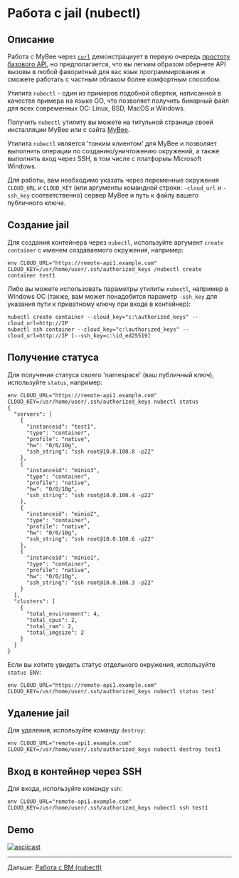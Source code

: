 # Работа с jail (nubectl)

## Описание

Работа с MyBee через [`curl`](jail_curl.md) демонстрациует в первую очередь [простоту базового API](api.md), но предполагается, что вы легким образом обернете API вызовы в любой фаворитный для вас язык программирования и сможете работать с частным облаком более комфортным способом.

Утилита `nubectl` - один из примеров подобной обертки, написанной в качестве примера на языке GO, что позволяет получить бинарный файл для всех современных ОС: Linux, BSD, MacOS и Windows.

Получить `nubectl` утилиту вы можете на титульной странице своей инсталляции MyBee или с сайта <a target="_blank" href="https://myb.convectix.com/download/">MyBee</a>.

Утилита `nubectl` является 'тонким клиентом' для MyBee и позволяет выполнять операции по созданию/уничтожению окружений, а также выполнять вход через SSH, в том числе с платформы Microsoft Windows.

Для работы, вам необходимо указать через переменные окружения `CLOUD_URL` и `CLOUD_KEY` (или аргументы командной строки: `-cloud_url` и `-ssh_key` соответственно) сервер MyBee и путь к файлу вашего публичного ключа.

## Создание jail

Для создания контейнера через `nubectl`, используйте аргумент `create container` с именем создаваемого окружения, например:
```
env CLOUD_URL="https://remote-api1.example.com" CLOUD_KEY=/usr/home/user/.ssh/authorized_keys /nubectl create container test1
```

Либо вы можете использовать параметры утилиты `nubectl`, например в Windows ОС (также, вам может понадобится параметр `-ssh_key` для указания пути к приватному ключу при входе в контейнер):
```
nubectl create container --cloud_key="c:\authorized_keys" --cloud_url=http://IP
nubectl ssh container --cloud_key="c:\authorized_keys" --cloud_url=http://IP [--ssh_key=c:\id_ed25519]
```

## Получение статуса

Для получения статуса своего 'namespace' (ваш публичный ключ), используйте `status`, например:
```
env CLOUD_URL="https://remote-api1.example.com" CLOUD_KEY=/usr/home/user/.ssh/authorized_keys nubectl status
{
  "servers": [
    {
      "instanceid": "test1",
      "type": "container",
      "profile": "native",
      "hw": "0/0/10g",
      "ssh_string": "ssh root@10.0.100.8 -p22"
    },
    {
      "instanceid": "minio3",
      "type": "container",
      "profile": "native",
      "hw": "0/0/10g",
      "ssh_string": "ssh root@10.0.100.4 -p22"
    },
    {
      "instanceid": "minio2",
      "type": "container",
      "profile": "native",
      "hw": "0/0/10g",
      "ssh_string": "ssh root@10.0.100.6 -p22"
    },
    {
      "instanceid": "minio1",
      "type": "container",
      "profile": "native",
      "hw": "0/0/10g",
      "ssh_string": "ssh root@10.0.100.3 -p22"
    }
  ],
  "clusters": [
    {
      "total_environment": 4,
      "total_cpus": 2,
      "total_ram": 2,
      "total_imgsize": 2
    }
  ]
}
```
Если вы хотите увидеть статус отдельного окружения, используйте `status ENV`:
```
env CLOUD_URL="https://remote-api1.example.com" CLOUD_KEY=/usr/home/user/.ssh/authorized_keys nubectl status test`
```


## Удаление jail

Для удаления, используйте команду `destroy`:
```
env CLOUD_URL="remote-api1.example.com" CLOUD_KEY=/usr/home/user/.ssh/authorized_keys nubectl destroy test1
```

## Вход в контейнер через SSH

Для входа, используйте команду `ssh`:
```
env CLOUD_URL="remote-api1.example.com" CLOUD_KEY=/usr/home/user/.ssh/authorized_keys nubectl ssh test1
```

## Demo

[![asciicast](https://asciinema.org/a/492150.svg)](https://asciinema.org/a/492150)

---

Дальше: [Работа с ВМ (nubectl)](bhyve_nubectl.md)
